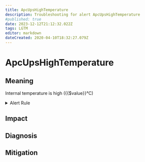 ```yaml
---
title: ApcUpsHighTemperature
description: Troubleshooting for alert ApcUpsHighTemperature
#published: true
date: 2023-12-12T21:12:32.022Z
tags: LGTM
editor: markdown
dateCreated: 2020-04-10T18:32:27.079Z
---
```


# ApcUpsHighTemperature

## Meaning
[//]: # "Short paragraph that explains what the alert means"
Internal temperature is high ({{$value}}°C)

<details>
  <summary>Alert Rule</summary>

  ```yaml
alert: ApcUpsHighTemperature
expr: apcupsd_internal_temperature_celsius >= 40
for: 2m
labels:
    severity: warning
annotations:
    summary: APC UPS high temperature (instance {{ $labels.instance }})
    description: |-
        Internal temperature is high ({{$value}}°C)
          VALUE = {{ $value }}
          LABELS = {{ $labels }}
    runbook: https://github.com/srerun/prometheus-alerts/content/runbooks/ApcUpsHighTemperature

  ```
</details>


## Impact
[//]: # "What could / will happen if the alert is not addressed"



## Diagnosis
[//]: # "Steps to take to identify the cause of the problem"



## Mitigation
[//]: # "The steps necessary to resolve the alert"
